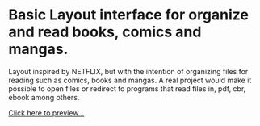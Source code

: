 # Basic Layout interface for organize and read books, comics and mangas.
Layout inspired by NETFLIX, but with the intention of organizing files for reading such as comics, books and mangas.
A real project would make it possible to open files or redirect to programs that read files in, pdf, cbr, ebook among others. 

<a href="https://htmlpreview.github.io/?https://github.com/ByakkoKa/Javascript-Course-Projects/blob/master/Layout-READFLIX/index.html"> Click here to preview...</a>
